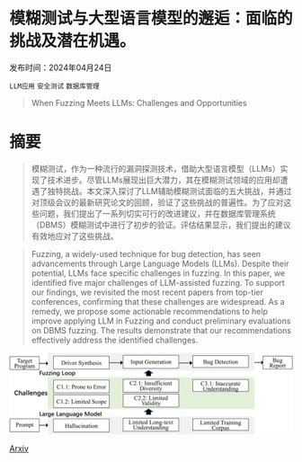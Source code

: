 # 模糊测试与大型语言模型的邂逅：面临的挑战及潜在机遇。

发布时间：2024年04月24日

`LLM应用` `安全测试` `数据库管理`

> When Fuzzing Meets LLMs: Challenges and Opportunities

# 摘要

> 模糊测试，作为一种流行的漏洞探测技术，借助大型语言模型（LLMs）实现了技术进步。尽管LLMs展现出巨大潜力，其在模糊测试领域的应用却遭遇了独特挑战。本文深入探讨了LLM辅助模糊测试面临的五大挑战，并通过对顶级会议的最新研究论文的回顾，验证了这些挑战的普遍性。为了应对这些问题，我们提出了一系列切实可行的改进建议，并在数据库管理系统（DBMS）模糊测试中进行了初步的验证。评估结果显示，我们提出的建议有效地应对了这些挑战。

> Fuzzing, a widely-used technique for bug detection, has seen advancements through Large Language Models (LLMs). Despite their potential, LLMs face specific challenges in fuzzing. In this paper, we identified five major challenges of LLM-assisted fuzzing. To support our findings, we revisited the most recent papers from top-tier conferences, confirming that these challenges are widespread. As a remedy, we propose some actionable recommendations to help improve applying LLM in Fuzzing and conduct preliminary evaluations on DBMS fuzzing. The results demonstrate that our recommendations effectively address the identified challenges.

![模糊测试与大型语言模型的邂逅：面临的挑战及潜在机遇。](../../../paper_images/2404.16297/x1.png)

[Arxiv](https://arxiv.org/abs/2404.16297)